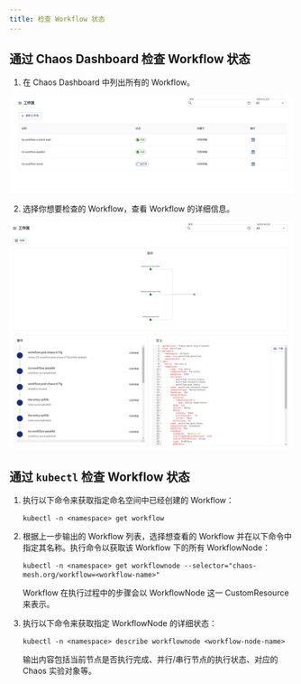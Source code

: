 ```yaml
---
title: 检查 Workflow 状态
---
```


## 通过 Chaos Dashboard 检查 Workflow 状态

1. 在 Chaos Dashboard 中列出所有的 Workflow。

![List Workflow On Dashboard](./img/list-workflow-on-dashboard.png)

2. 选择你想要检查的 Workflow，查看 Workflow 的详细信息。

![Workflow Status On Dashboard](./img/workflow-status-on-dashboard.png)

## 通过 `kubectl` 检查 Workflow 状态

1. 执行以下命令来获取指定命名空间中已经创建的 Workflow：

   ```shell
   kubectl -n <namespace> get workflow
   ```

2. 根据上一步输出的 Workflow 列表，选择想查看的 Workflow 并在以下命令中指定其名称。执行命令以获取该 Workflow 下的所有 WorkflowNode：

   ```shell
   kubectl -n <namespace> get workflownode --selector="chaos-mesh.org/workflow=<workflow-name>"
   ```

   Workflow 在执行过程中的步骤会以 WorkflowNode 这一 CustomResource 来表示。

3. 执行以下命令来获取指定 WorkflowNode 的详细状态：

   ```shell
   kubectl -n <namespace> describe workflownode <workflow-node-name>
   ```

   输出内容包括当前节点是否执行完成、并行/串行节点的执行状态、对应的 Chaos 实验对象等。
